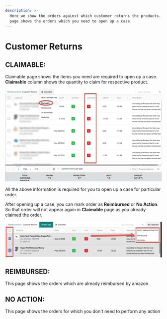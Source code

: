 ```yaml
---
description: >-
  Here we show the orders against which customer returns the products. Claimable
  page shows the orders which you need to open up a case.
---
```


# Customer Returns

## CLAIMABLE:

Claimable page shows the items you need are required to open up a case. **Claimable** column shows the quantity to claim for respective product.

![](../.gitbook/assets/2018-09-19_10-00-20.png)

All the above information is required for you to open up a case for particular order.

After opening up a case, you can mark order as **Reimbursed** or **No Action**. So that order will not appear again in **Claimable** page as you already claimed the order.

![](../.gitbook/assets/2018-09-19_12-33-46.png)

## REIMBURSED:

This page shows the orders which are already reimbursed by amazon.

## NO ACTION:

This page shows the orders for which you don't need to perform any action

